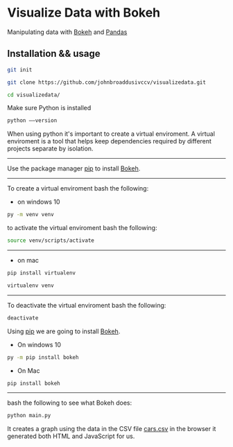 # Visualize Data with Bokeh
Manipulating data with [Bokeh](https://docs.bokeh.org/en/latest/index.html) and [Pandas](https://pandas.pydata.org/)
## Installation && usage
```bash
git init
```

```bash
git clone https://github.com/johnbroaddusivccv/visualizedata.git
```

```bash
cd visualizedata/
```

Make sure Python is installed 
```bash
python ––version
```
When using python it's important to create a virtual enviroment. A virtual enviroment is a tool that helps keep dependencies required by different projects separate by isolation.
- - -
Use the package manager [pip](https://pip.pypa.io/en/stable/) to install [Bokeh](https://docs.bokeh.org/en/latest/index.html).
- - -
To create a virtual enviroment bash the following:
* on windows 10
```bash
py -m venv venv
```
to activate the virtual enviroment bash the following:
```bash
source venv/scripts/activate
```
- - - 
* on mac
```bash
pip install virtualenv
```
```bash
virtualenv venv
```
- - - -
To deactivate the virtual enviroment bash the following:
```bash
deactivate
```
Using [pip](https://pip.pypa.io/en/stable/) we are going to install [Bokeh](https://docs.bokeh.org/en/latest/index.html).
* On windows 10
```bash
py -m pip install bokeh
```
* On Mac
```bash
pip install bokeh
```
- - - - 
bash the following to see what Bokeh does:
```bash
python main.py
```
It creates a graph using the data in the CSV file [cars.csv](https://github.com/johnbroaddusivccv/visualizedata/blob/master/cars.csv) in the browser it generated both HTML and JavaScript for us.
